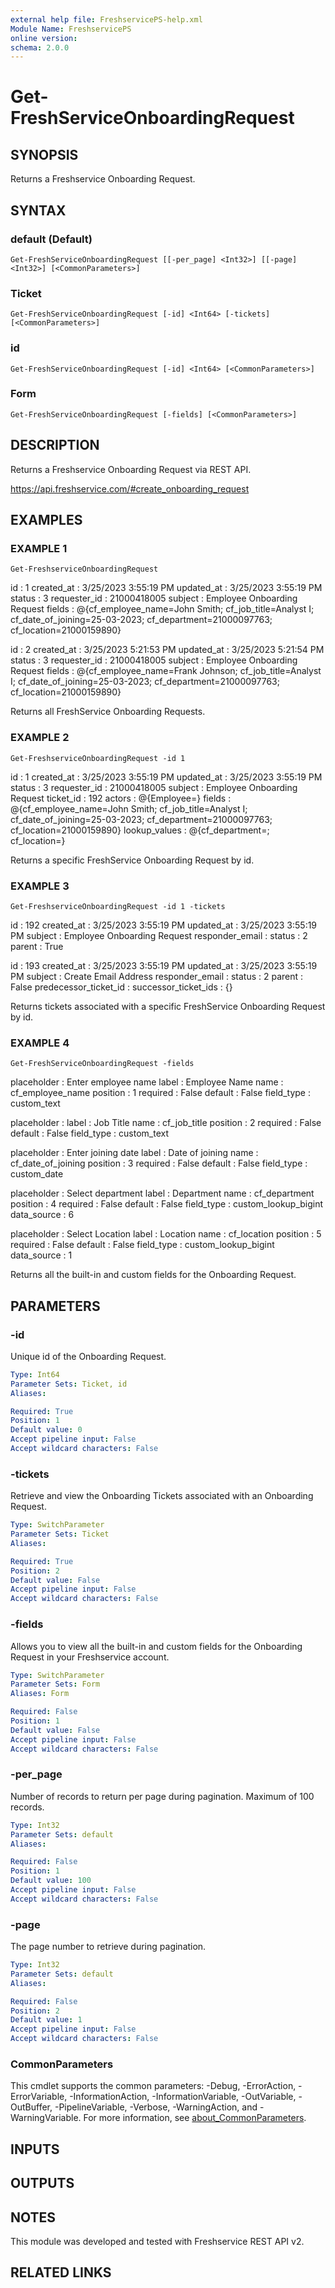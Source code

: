 ```yaml
---
external help file: FreshservicePS-help.xml
Module Name: FreshservicePS
online version:
schema: 2.0.0
---
```


# Get-FreshServiceOnboardingRequest

## SYNOPSIS
Returns a Freshservice Onboarding Request.

## SYNTAX

### default (Default)
```
Get-FreshServiceOnboardingRequest [[-per_page] <Int32>] [[-page] <Int32>] [<CommonParameters>]
```

### Ticket
```
Get-FreshServiceOnboardingRequest [-id] <Int64> [-tickets] [<CommonParameters>]
```

### id
```
Get-FreshServiceOnboardingRequest [-id] <Int64> [<CommonParameters>]
```

### Form
```
Get-FreshServiceOnboardingRequest [-fields] [<CommonParameters>]
```

## DESCRIPTION
Returns a Freshservice Onboarding Request via REST API.

https://api.freshservice.com/#create_onboarding_request

## EXAMPLES

### EXAMPLE 1
```
Get-FreshserviceOnboardingRequest
```

id           : 1
created_at   : 3/25/2023 3:55:19 PM
updated_at   : 3/25/2023 3:55:19 PM
status       : 3
requester_id : 21000418005
subject      : Employee Onboarding Request
fields       : @{cf_employee_name=John Smith; cf_job_title=Analyst I; cf_date_of_joining=25-03-2023;
            cf_department=21000097763; cf_location=21000159890}

id           : 2
created_at   : 3/25/2023 5:21:53 PM
updated_at   : 3/25/2023 5:21:54 PM
status       : 3
requester_id : 21000418005
subject      : Employee Onboarding Request
fields       : @{cf_employee_name=Frank Johnson; cf_job_title=Analyst I; cf_date_of_joining=25-03-2023;
            cf_department=21000097763; cf_location=21000159890}

Returns all FreshService Onboarding Requests.

### EXAMPLE 2
```
Get-FreshserviceOnboardingRequest -id 1
```

id            : 1
created_at    : 3/25/2023 3:55:19 PM
updated_at    : 3/25/2023 3:55:19 PM
status        : 3
requester_id  : 21000418005
subject       : Employee Onboarding Request
ticket_id     : 192
actors        : @{Employee=}
fields        : @{cf_employee_name=John Smith; cf_job_title=Analyst I; cf_date_of_joining=25-03-2023;
                cf_department=21000097763; cf_location=21000159890}
lookup_values : @{cf_department=; cf_location=}

Returns a specific FreshService Onboarding Request by id.

### EXAMPLE 3
```
Get-FreshserviceOnboardingRequest -id 1 -tickets
```

id              : 192
created_at      : 3/25/2023 3:55:19 PM
updated_at      : 3/25/2023 3:55:19 PM
subject         : Employee Onboarding Request
responder_email :
status          : 2
parent          : True

id                    : 193
created_at            : 3/25/2023 3:55:19 PM
updated_at            : 3/25/2023 3:55:19 PM
subject               : Create Email Address
responder_email       :
status                : 2
parent                : False
predecessor_ticket_id :
successor_ticket_ids  : {}

Returns tickets associated with a specific FreshService Onboarding Request by id.

### EXAMPLE 4
```
Get-FreshServiceOnboardingRequest -fields
```

placeholder : Enter employee name
label       : Employee Name
name        : cf_employee_name
position    : 1
required    : False
default     : False
field_type  : custom_text

placeholder :
label       : Job Title
name        : cf_job_title
position    : 2
required    : False
default     : False
field_type  : custom_text

placeholder : Enter joining date
label       : Date of joining
name        : cf_date_of_joining
position    : 3
required    : False
default     : False
field_type  : custom_date

placeholder : Select department
label       : Department
name        : cf_department
position    : 4
required    : False
default     : False
field_type  : custom_lookup_bigint
data_source : 6

placeholder : Select Location
label       : Location
name        : cf_location
position    : 5
required    : False
default     : False
field_type  : custom_lookup_bigint
data_source : 1

Returns all the built-in and custom fields for the Onboarding Request.

## PARAMETERS

### -id
Unique id of the Onboarding Request.

```yaml
Type: Int64
Parameter Sets: Ticket, id
Aliases:

Required: True
Position: 1
Default value: 0
Accept pipeline input: False
Accept wildcard characters: False
```

### -tickets
Retrieve and view the Onboarding Tickets associated with an Onboarding Request.

```yaml
Type: SwitchParameter
Parameter Sets: Ticket
Aliases:

Required: True
Position: 2
Default value: False
Accept pipeline input: False
Accept wildcard characters: False
```

### -fields
Allows you to view all the built-in and custom fields for the Onboarding Request in your Freshservice account.

```yaml
Type: SwitchParameter
Parameter Sets: Form
Aliases: Form

Required: False
Position: 1
Default value: False
Accept pipeline input: False
Accept wildcard characters: False
```

### -per_page
Number of records to return per page during pagination. 
Maximum of 100 records.

```yaml
Type: Int32
Parameter Sets: default
Aliases:

Required: False
Position: 1
Default value: 100
Accept pipeline input: False
Accept wildcard characters: False
```

### -page
The page number to retrieve during pagination.

```yaml
Type: Int32
Parameter Sets: default
Aliases:

Required: False
Position: 2
Default value: 1
Accept pipeline input: False
Accept wildcard characters: False
```

### CommonParameters
This cmdlet supports the common parameters: -Debug, -ErrorAction, -ErrorVariable, -InformationAction, -InformationVariable, -OutVariable, -OutBuffer, -PipelineVariable, -Verbose, -WarningAction, and -WarningVariable. For more information, see [about_CommonParameters](http://go.microsoft.com/fwlink/?LinkID=113216).

## INPUTS

## OUTPUTS

## NOTES
This module was developed and tested with Freshservice REST API v2.

## RELATED LINKS
